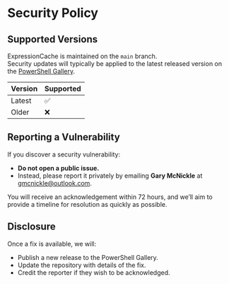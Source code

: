 # Security Policy

## Supported Versions

ExpressionCache is maintained on the `main` branch.  
Security updates will typically be applied to the latest released version on the [PowerShell Gallery](https://www.powershellgallery.com/packages/ExpressionCache).

| Version   | Supported |
|-----------|------------|
| Latest    | ✅ |
| Older     | ❌ |

## Reporting a Vulnerability

If you discover a security vulnerability:

- **Do not open a public issue.**  
- Instead, please report it privately by emailing **Gary McNickle** at [gmcnickle@outlook.com](mailto:gmcnickle@outlook.com).  

You will receive an acknowledgement within 72 hours, and we’ll aim to provide a timeline for resolution as quickly as possible.

## Disclosure

Once a fix is available, we will:
- Publish a new release to the PowerShell Gallery.  
- Update the repository with details of the fix.  
- Credit the reporter if they wish to be acknowledged.
